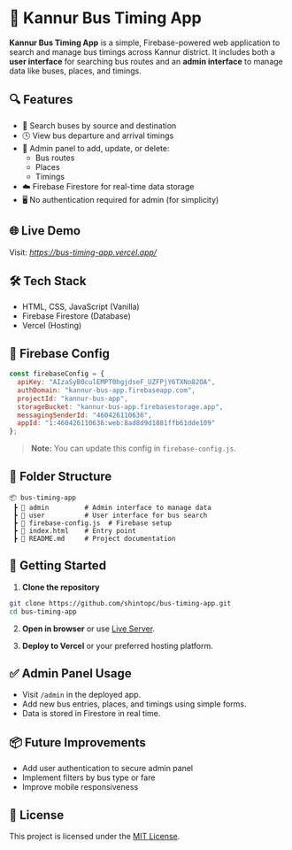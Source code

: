 
# 🚌 Kannur Bus Timing App

**Kannur Bus Timing App** is a simple, Firebase-powered web application to search and manage bus timings across Kannur district. It includes both a **user interface** for searching bus routes and an **admin interface** to manage data like buses, places, and timings.

## 🔍 Features

- 🚏 Search buses by source and destination
- 🕓 View bus departure and arrival timings
- 🔧 Admin panel to add, update, or delete:
  - Bus routes
  - Places
  - Timings
- ☁️ Firebase Firestore for real-time data storage
- 🖥️ No authentication required for admin (for simplicity)

## 🌐 Live Demo

Visit: *https://bus-timing-app.vercel.app/*

## 🛠️ Tech Stack

- HTML, CSS, JavaScript (Vanilla)
- Firebase Firestore (Database)
- Vercel (Hosting)

## 🔐 Firebase Config

```js
const firebaseConfig = {
  apiKey: "AIzaSyB0culEMPT0hgjdseF_UZFPjY6TXNo82OA",
  authDomain: "kannur-bus-app.firebaseapp.com",
  projectId: "kannur-bus-app",
  storageBucket: "kannur-bus-app.firebasestorage.app",
  messagingSenderId: "460426110636",
  appId: "1:460426110636:web:8ad8d9d1881ffb61dde109"
};
```

> **Note:** You can update this config in `firebase-config.js`.

## 📁 Folder Structure

```
📦 bus-timing-app
 ┣ 📁 admin         # Admin interface to manage data
 ┣ 📁 user          # User interface for bus search
 ┣ 📄 firebase-config.js  # Firebase setup
 ┣ 📄 index.html    # Entry point
 ┣ 📄 README.md     # Project documentation
```

## 🚀 Getting Started

1. **Clone the repository**

```bash
git clone https://github.com/shintopc/bus-timing-app.git
cd bus-timing-app
```

2. **Open in browser** or use [Live Server](https://marketplace.visualstudio.com/items?itemName=ritwickdey.LiveServer).

3. **Deploy to Vercel** or your preferred hosting platform.

## ✅ Admin Panel Usage

- Visit `/admin` in the deployed app.
- Add new bus entries, places, and timings using simple forms.
- Data is stored in Firestore in real time.

## 📦 Future Improvements

- Add user authentication to secure admin panel
- Implement filters by bus type or fare
- Improve mobile responsiveness

## 📄 License

This project is licensed under the [MIT License](LICENSE).
